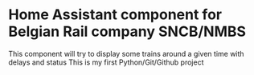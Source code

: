# Home Assistant component for Belgian Rail company SNCB/NMBS

This component will try to display some trains around a given time with delays and status
This is my first Python/Git/Github project